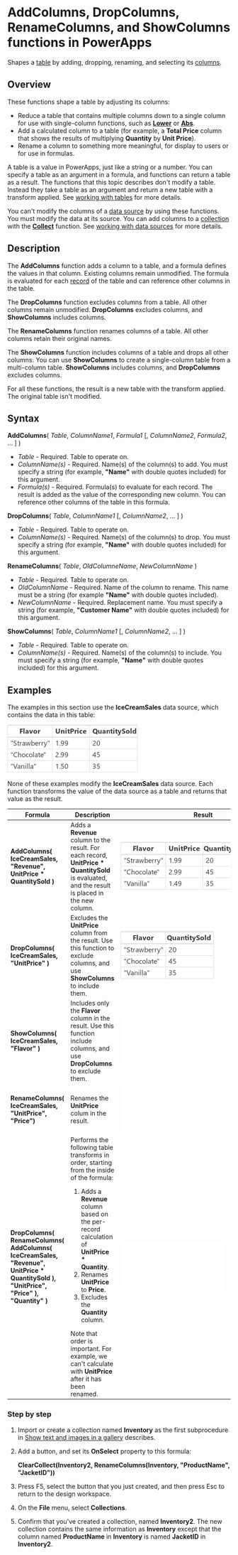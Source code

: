 <properties
	pageTitle="AddColumns, DropColumns, RenameColumns, and ShowColumns functions | Microsoft PowerApps"
	description="Reference information, including syntax and examples, for the AddColumns, DropColumns, RenameColumns, and ShowColumns functions in PowerApps"
	services=""
	suite="powerapps"
	documentationCenter="na"
	authors="gregli-msft"
	manager="dwrede"
	editor=""
	tags=""/>

<tags
   ms.service="powerapps"
   ms.devlang="na"
   ms.topic="article"
   ms.tgt_pltfrm="na"
   ms.workload="na"
   ms.date="11/07/2015"
   ms.author="gregli"/>

# AddColumns, DropColumns, RenameColumns, and ShowColumns functions in PowerApps #

Shapes a [table](working-with-tables.md) by adding, dropping, renaming, and selecting its [columns](working-with-tables.md#columns).

## Overview ##

These functions shape a table by adjusting its columns:

- Reduce a table that contains multiple columns down to a single column for use with single-column functions, such as **[Lower](function-lower-upper-proper.md)** or **[Abs](function-numericals.md)**.  
- Add a calculated column to a table (for example, a **Total Price** column that shows the results of multiplying **Quantity** by **Unit Price**).
- Rename a column to something more meaningful, for display to users or for use in formulas.

A table is a value in PowerApps, just like a string or a number.  You can specify a table as an argument in a formula, and functions can return a table as a result. The functions that this topic describes don't modify a table. Instead they take a table as an argument and return a new table with a transform applied.  See [working with tables](working-with-tables.md) for more details.  

You can't modify the columns of a [data source](working-with-data-sources.md) by using these functions. You must modify the data at its source. You can add columns to a [collection](working-with-data-sources.md#collections) with the **[Collect](function-clear-collect-clearcollect.md)** function.  See [working with data sources](working-with-data-sources.md) for more details.  

## Description ##

The **AddColumns** function adds a column to a table, and a formula defines the values in that column. Existing columns remain unmodified. The formula is evaluated for each [record](working-with-tables.md#records) of the table and can reference other columns in the table.

The **DropColumns** function excludes columns from a table.  All other columns remain unmodified. **DropColumns** excludes columns, and **ShowColumns** includes columns.

The **RenameColumns** function renames columns of a table. All other columns retain their original names.

The **ShowColumns** function includes columns of a table and drops all other columns. You can use **ShowColumns** to create a single-column table from a multi-column table.  **ShowColumns** includes columns, and **DropColumns** excludes columns.  

For all these functions, the result is a new table with the transform applied.  The original table isn't modified.

## Syntax ##

**AddColumns**( *Table*, *ColumnName1*, *Formula1* [, *ColumnName2*, *Formula2*, ... ] )

- *Table* - Required.  Table to operate on.
- *ColumnName(s)* - Required. Name(s) of the column(s) to add.  You must specify a string (for example, **"Name"** with double quotes included) for this argument.
- *Formula(s)* - Required.  Formula(s) to evaluate for each record. The result is added as the value of the corresponding new column. You can reference other columns of the table in this formula.

**DropColumns**( *Table*, *ColumnName1* [, *ColumnName2*, ... ] )

- *Table* - Required.  Table to operate on.
- *ColumnName(s)* - Required. Name(s) of the column(s) to drop. You must specify a string (for example, **"Name"** with double quotes included) for this argument.

**RenameColumns**( *Table*, *OldColumneName*, *NewColumnName* )

- *Table* - Required.  Table to operate on.
- *OldColumnName* - Required. Name of the column to rename. This name must be a string (for example **"Name"** with double quotes included).
- *NewColumnName* - Required. Replacement name. You must specify a string (for example, **"Customer Name"** with double quotes included) for this argument.

**ShowColumns**( *Table*, *ColumnName1* [, *ColumnName2*, ... ] )

- *Table* - Required.  Table to operate on.
- *ColumnName(s)* - Required. Name(s) of the column(s) to include. You must specify a string (for example, **"Name"** with double quotes included) for this argument.

## Examples ##

The examples in this section use the **IceCreamSales** data source, which contains the data in this table:

![](media/function-table-shaping/icecream.png)

None of these examples modify the **IceCreamSales** data source. Each function transforms the value of the data source as a table and returns that value as the result.

| Formula | Description | Result |
|---------|-------------|--------|
| **AddColumns( IceCreamSales, "Revenue", UnitPrice * QuantitySold )** | Adds a **Revenue** column to the result.  For each record, **UnitPrice * QuantitySold** is evaluated, and the result is placed in the new column. | <style> img { max-width: none; } </style> ![](media/function-table-shaping/icecream-add-revenue.png) |
| **DropColumns( IceCreamSales, "UnitPrice" )** | Excludes the **UnitPrice** column from the result. Use this function to exclude columns, and use **ShowColumns** to include them. | ![](media/function-table-shaping/icecream-drop-price.png) |
| **ShowColumns( IceCreamSales, "Flavor" )** | Includes only the **Flavor** column in the result. Use this function include columns, and use **DropColumns** to exclude them. | ![](media/function-table-shaping/icecream-select-flavor.png) |
| **RenameColumns( IceCreamSales, "UnitPrice", "Price")** | Renames the **UnitPrice** colum in the result. | ![](media/function-table-shaping/icecream-rename-price.png) |
| **DropColumns(<br>RenameColumns(<br>AddColumns( IceCreamSales, "Revenue",<br>UnitPrice * QuantitySold ),<br>"UnitPrice", "Price" ),<br>"Quantity" )** | Performs the following table transforms in order, starting from the inside of the formula: <ol><li>Adds a **Revenue** column based on the per-record calculation of **UnitPrice * Quantity**.<li>Renames **UnitPrice** to **Price**.<li>Excludes the **Quantity** column.</ol>  Note that order is important. For example, we can't calculate with **UnitPrice** after it has been renamed. | ![](media/function-table-shaping/icecream-all-transforms.png) |

### Step by step ###

1. Import or create a collection named **Inventory** as the first subprocedure in [Show text and images in a gallery](../show-images-text-gallery-sort-filter.md) describes.

1. Add a button, and set its **OnSelect** property to this formula:

	**ClearCollect(Inventory2, RenameColumns(Inventory, "ProductName", "JacketID"))**

4. Press F5, select the button that you just created, and then press Esc to return to the design workspace.

5. On the **File** menu, select **Collections**.

6. Confirm that you've created a collection, named **Inventory2**. The new collection contains the same information as **Inventory** except that the column named **ProductName** in **Inventory** is named **JacketID** in **Inventory2**.
